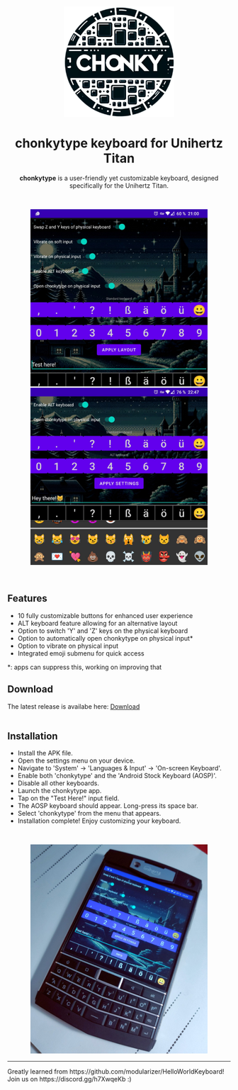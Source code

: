 <p align="center">
  <img src="https://github.com/jensma-de/chonkytype/blob/main/assets/logo.png" alt="ChonkyType Logo" width="250" height="250">
</p>

<h1 align="center">
  chonkytype keyboard for Unihertz Titan
</h1>

<p align="center">
  <strong>chonkytype</strong> is a user-friendly yet customizable keyboard, designed specifically for the Unihertz Titan.
</p>
<br>
<p align="center">
  <img src="https://github.com/jensma-de/chonkytype/blob/main/assets/2.jpg" width="400" />
  <img src="https://github.com/jensma-de/chonkytype/blob/main/assets/1.jpg" width="400" />
</p>

</p>

<br>
<h2>Features</h2>
<ul>
  <li>10 fully customizable buttons for enhanced user experience</li>
  <li>ALT keyboard feature allowing for an alternative layout</li>
  <li>Option to switch 'Y' and 'Z' keys on the physical keyboard</li>
  <li>Option to automatically open chonkytype on physical input* </li>
  <li>Option to vibrate on physical input </li>
  <li>Integrated emoji submenu for quick access</li>
</ul>
*: apps can suppress this, working on improving that
<br>
<h2>Download</h2>
The latest release is availabe here: <a href="https://github.com/jensma-de/chonkytype/releases/latest">Download</a>
<br>
<br>
<h2>Installation</h2>
<ul>
  <li>Install the APK file.</li>
  <li>Open the settings menu on your device.</li>
  <li>Navigate to 'System' -> 'Languages & Input' -> 'On-screen Keyboard'.</li>
  <li>Enable both 'chonkytype' and the 'Android Stock Keyboard (AOSP)'.</li>
  <li>Disable all other keyboards.</li>
  <li>Launch the chonkytype app.</li>
  <li>Tap on the "Test Here!" input field.</li>
  <li>The AOSP keyboard should appear. Long-press its space bar.</li>
  <li>Select 'chonkytype' from the menu that appears.</li>
  <li>Installation complete! Enjoy customizing your keyboard.</li>
</ul>
<br>
<p align="center">
  <img src="https://github.com/jensma-de/chonkytype/blob/main/assets/IMG_20240121_152434.jpg" width="400" />

</p>


<hr>
Greatly learned from https://github.com/modularizer/HelloWorldKeyboard!<br>
Join us on https://discord.gg/h7XwqeKb :)
